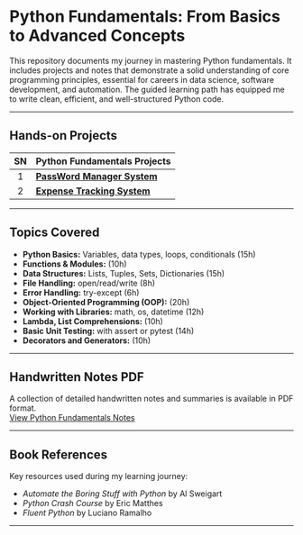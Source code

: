 
# Python Fundamentals: From Basics to Advanced Concepts

This repository documents my journey in mastering Python fundamentals. It includes projects and notes that demonstrate a solid understanding of core programming principles, essential for careers in data science, software development, and automation. The guided learning path has equipped me to write clean, efficient, and well-structured Python code.

---

## Hands-on Projects

| SN | Python Fundamentals Projects |
|:---:|:---|
| 1 | **[PassWord Manager System](https://github.com/DhawaDG/Password_Manager_Python)** |
| 2 | **[Expense Tracking System](https://github.com/DhawaDG/Expense_Tracker_System)** |

---

## Topics Covered

- **Python Basics:** Variables, data types, loops, conditionals (15h)
- **Functions & Modules:** (10h)
- **Data Structures:** Lists, Tuples, Sets, Dictionaries (15h)
- **File Handling:** open/read/write (8h)
- **Error Handling:** try-except (6h)
- **Object-Oriented Programming (OOP):** (20h)
- **Working with Libraries:** math, os, datetime (12h)
- **Lambda, List Comprehensions:** (10h)
- **Basic Unit Testing:** with assert or pytest (14h)
- **Decorators and Generators:** (10h)

---

## Handwritten Notes PDF

A collection of detailed handwritten notes and summaries is available in PDF format.  
[View Python Fundamentals Notes](#)

---

## Book References

Key resources used during my learning journey:

- *Automate the Boring Stuff with Python* by Al Sweigart
- *Python Crash Course* by Eric Matthes
- *Fluent Python* by Luciano Ramalho
---
